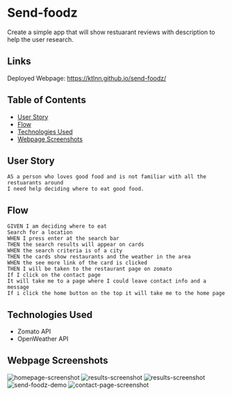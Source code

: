 
# Send-foodz
Create a simple app that will show restuarant reviews with description to help the user research.

## Links
Deployed Webpage: https://ktlnn.github.io/send-foodz/

## Table of Contents
- [User Story](#user-story)
- [Flow](#flow)
- [Technologies Used](#technologies-used)
- [Webpage Screenshots](#webpage-screenshots)

## User Story
```
AS a person who loves good food and is not familiar with all the restuarants around
I need help deciding where to eat good food.
```
## Flow
```
GIVEN I am deciding where to eat 
Search for a location
WHEN I press enter at the search bar
THEN the search results will appear on cards
WHEN the search criteria is of a city
THEN the cards show restaurants and the weather in the area
WHEN the see more link of the card is clicked
THEN I will be taken to the restaurant page on zomato
If I click on the contact page 
It will take me to a page where I could leave contact info and a message
If i click the home button on the top it will take me to the home page
```

## Technologies Used
- Zomato API
- OpenWeather API

## Webpage Screenshots 
![homepage-screenshot](assets/images/home-screenshot.png)
![results-screenshot](assets/images/results-screenshot.png)
![results-screenshot](assets/images/results-2-screenshot.png)
![send-foodz-demo](assets/images/send-foodz-demo.gif)
![contact-page-screenshot](assets/images/contact-screenshot.png)


